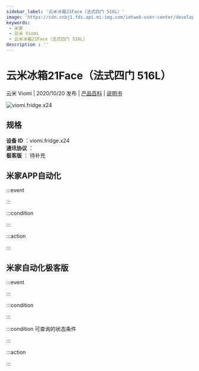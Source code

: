 ```yaml
---
sidebar_label: '云米冰箱21Face（法式四门 516L）'
image: 'https://cdn.cnbj1.fds.api.mi-img.com/iotweb-user-center/developer_1679048833939ZOYGZV4h.png?GalaxyAccessKeyId=AKVGLQWBOVIRQ3XLEW&Expires=9223372036854775807&Signature=ptB53g7pH64/fVPaPyPQgqA40QE='
keywords: 
 - 米家
 - 云米 Viomi
 - 云米冰箱21Face（法式四门 516L）
description : ''
---
```

# 云米冰箱21Face（法式四门 516L）

云米 Viomi | 2020/10/20 发布 | [产品百科](https://home.mi.com/webapp/content/baike/product/index.html?model=viomi.fridge.x24/) | [说明书](https://home.mi.com/views/introduction.html?model=viomi.fridge.x24&region=cn)

![viomi.fridge.x24](https://cdn.cnbj1.fds.api.mi-img.com/iotweb-user-center/developer_1679048833939ZOYGZV4h.png?GalaxyAccessKeyId=AKVGLQWBOVIRQ3XLEW&Expires=9223372036854775807&Signature=ptB53g7pH64/fVPaPyPQgqA40QE=)

## 规格  
> 
**设备 ID** ：viomi.fridge.x24  
**通讯协议** ：  
**极客版**  ： 待补充 


## 米家APP自动化  

:::event  

:::

:::condition  

:::

:::action   

:::

## 米家自动化极客版  

:::event  

:::

:::condition  

:::

:::condition 可查询的状态条件  

:::

:::action  

:::

        
